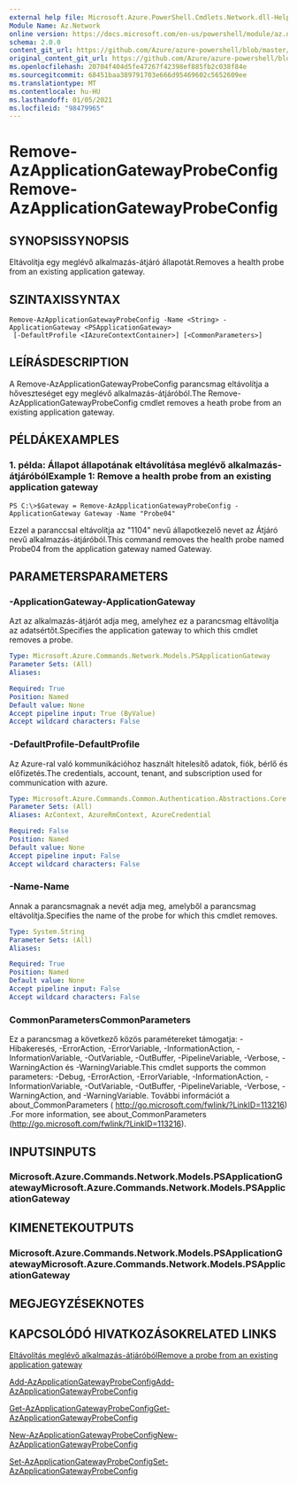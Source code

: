 ```yaml
---
external help file: Microsoft.Azure.PowerShell.Cmdlets.Network.dll-Help.xml
Module Name: Az.Network
online version: https://docs.microsoft.com/en-us/powershell/module/az.network/remove-azapplicationgatewayprobeconfig
schema: 2.0.0
content_git_url: https://github.com/Azure/azure-powershell/blob/master/src/Network/Network/help/Remove-AzApplicationGatewayProbeConfig.md
original_content_git_url: https://github.com/Azure/azure-powershell/blob/master/src/Network/Network/help/Remove-AzApplicationGatewayProbeConfig.md
ms.openlocfilehash: 20704f404d5fe47267f42398ef885fb2c038f84e
ms.sourcegitcommit: 68451baa389791703e666d95469602c5652609ee
ms.translationtype: MT
ms.contentlocale: hu-HU
ms.lasthandoff: 01/05/2021
ms.locfileid: "98479965"
---
```

# <span data-ttu-id="579a0-101">Remove-AzApplicationGatewayProbeConfig</span><span class="sxs-lookup"><span data-stu-id="579a0-101">Remove-AzApplicationGatewayProbeConfig</span></span>

## <span data-ttu-id="579a0-102">SYNOPSIS</span><span class="sxs-lookup"><span data-stu-id="579a0-102">SYNOPSIS</span></span>
<span data-ttu-id="579a0-103">Eltávolítja egy meglévő alkalmazás-átjáró állapotát.</span><span class="sxs-lookup"><span data-stu-id="579a0-103">Removes a health probe from an existing application gateway.</span></span>

## <span data-ttu-id="579a0-104">SZINTAXIS</span><span class="sxs-lookup"><span data-stu-id="579a0-104">SYNTAX</span></span>

```
Remove-AzApplicationGatewayProbeConfig -Name <String> -ApplicationGateway <PSApplicationGateway>
 [-DefaultProfile <IAzureContextContainer>] [<CommonParameters>]
```

## <span data-ttu-id="579a0-105">LEÍRÁS</span><span class="sxs-lookup"><span data-stu-id="579a0-105">DESCRIPTION</span></span>
<span data-ttu-id="579a0-106">A Remove-AzApplicationGatewayProbeConfig parancsmag eltávolítja a hőveszteséget egy meglévő alkalmazás-átjáróból.</span><span class="sxs-lookup"><span data-stu-id="579a0-106">The Remove-AzApplicationGatewayProbeConfig cmdlet removes a heath probe from an existing application gateway.</span></span>

## <span data-ttu-id="579a0-107">PÉLDÁK</span><span class="sxs-lookup"><span data-stu-id="579a0-107">EXAMPLES</span></span>

### <span data-ttu-id="579a0-108">1. példa: Állapot állapotának eltávolítása meglévő alkalmazás-átjáróból</span><span class="sxs-lookup"><span data-stu-id="579a0-108">Example 1: Remove a health probe from an existing application gateway</span></span>
```
PS C:\>$Gateway = Remove-AzApplicationGatewayProbeConfig -ApplicationGateway Gateway -Name "Probe04"
```

<span data-ttu-id="579a0-109">Ezzel a paranccsal eltávolítja az "1104" nevű állapotkezelő nevet az Átjáró nevű alkalmazás-átjáróból.</span><span class="sxs-lookup"><span data-stu-id="579a0-109">This command removes the health probe named Probe04 from the application gateway named Gateway.</span></span>

## <span data-ttu-id="579a0-110">PARAMETERS</span><span class="sxs-lookup"><span data-stu-id="579a0-110">PARAMETERS</span></span>

### <span data-ttu-id="579a0-111">-ApplicationGateway</span><span class="sxs-lookup"><span data-stu-id="579a0-111">-ApplicationGateway</span></span>
<span data-ttu-id="579a0-112">Azt az alkalmazás-átjárót adja meg, amelyhez ez a parancsmag eltávolítja az adatsértőt.</span><span class="sxs-lookup"><span data-stu-id="579a0-112">Specifies the application gateway to which this cmdlet removes a probe.</span></span>

```yaml
Type: Microsoft.Azure.Commands.Network.Models.PSApplicationGateway
Parameter Sets: (All)
Aliases:

Required: True
Position: Named
Default value: None
Accept pipeline input: True (ByValue)
Accept wildcard characters: False
```

### <span data-ttu-id="579a0-113">-DefaultProfile</span><span class="sxs-lookup"><span data-stu-id="579a0-113">-DefaultProfile</span></span>
<span data-ttu-id="579a0-114">Az Azure-ral való kommunikációhoz használt hitelesítő adatok, fiók, bérlő és előfizetés.</span><span class="sxs-lookup"><span data-stu-id="579a0-114">The credentials, account, tenant, and subscription used for communication with azure.</span></span>

```yaml
Type: Microsoft.Azure.Commands.Common.Authentication.Abstractions.Core.IAzureContextContainer
Parameter Sets: (All)
Aliases: AzContext, AzureRmContext, AzureCredential

Required: False
Position: Named
Default value: None
Accept pipeline input: False
Accept wildcard characters: False
```

### <span data-ttu-id="579a0-115">-Name</span><span class="sxs-lookup"><span data-stu-id="579a0-115">-Name</span></span>
<span data-ttu-id="579a0-116">Annak a parancsmagnak a nevét adja meg, amelyből a parancsmag eltávolítja.</span><span class="sxs-lookup"><span data-stu-id="579a0-116">Specifies the name of the probe for which this cmdlet removes.</span></span>

```yaml
Type: System.String
Parameter Sets: (All)
Aliases:

Required: True
Position: Named
Default value: None
Accept pipeline input: False
Accept wildcard characters: False
```

### <span data-ttu-id="579a0-117">CommonParameters</span><span class="sxs-lookup"><span data-stu-id="579a0-117">CommonParameters</span></span>
<span data-ttu-id="579a0-118">Ez a parancsmag a következő közös paramétereket támogatja: -Hibakeresés, -ErrorAction, -ErrorVariable, -InformationAction, -InformationVariable, -OutVariable, -OutBuffer, -PipelineVariable, -Verbose, -WarningAction és -WarningVariable.</span><span class="sxs-lookup"><span data-stu-id="579a0-118">This cmdlet supports the common parameters: -Debug, -ErrorAction, -ErrorVariable, -InformationAction, -InformationVariable, -OutVariable, -OutBuffer, -PipelineVariable, -Verbose, -WarningAction, and -WarningVariable.</span></span> <span data-ttu-id="579a0-119">További információt a about_CommonParameters ( http://go.microsoft.com/fwlink/?LinkID=113216) .</span><span class="sxs-lookup"><span data-stu-id="579a0-119">For more information, see about_CommonParameters (http://go.microsoft.com/fwlink/?LinkID=113216).</span></span>

## <span data-ttu-id="579a0-120">INPUTS</span><span class="sxs-lookup"><span data-stu-id="579a0-120">INPUTS</span></span>

### <span data-ttu-id="579a0-121">Microsoft.Azure.Commands.Network.Models.PSApplicationGateway</span><span class="sxs-lookup"><span data-stu-id="579a0-121">Microsoft.Azure.Commands.Network.Models.PSApplicationGateway</span></span>

## <span data-ttu-id="579a0-122">KIMENETEK</span><span class="sxs-lookup"><span data-stu-id="579a0-122">OUTPUTS</span></span>

### <span data-ttu-id="579a0-123">Microsoft.Azure.Commands.Network.Models.PSApplicationGateway</span><span class="sxs-lookup"><span data-stu-id="579a0-123">Microsoft.Azure.Commands.Network.Models.PSApplicationGateway</span></span>

## <span data-ttu-id="579a0-124">MEGJEGYZÉSEK</span><span class="sxs-lookup"><span data-stu-id="579a0-124">NOTES</span></span>

## <span data-ttu-id="579a0-125">KAPCSOLÓDÓ HIVATKOZÁSOK</span><span class="sxs-lookup"><span data-stu-id="579a0-125">RELATED LINKS</span></span>

[<span data-ttu-id="579a0-126">Eltávolítás meglévő alkalmazás-átjáróból</span><span class="sxs-lookup"><span data-stu-id="579a0-126">Remove a probe from an existing application gateway</span></span>](https://azure.microsoft.com/en-us/documentation/articles/application-gateway-create-probe-ps/#remove-a-probe-from-an-existing-application-gateway)

[<span data-ttu-id="579a0-127">Add-AzApplicationGatewayProbeConfig</span><span class="sxs-lookup"><span data-stu-id="579a0-127">Add-AzApplicationGatewayProbeConfig</span></span>](./Add-AzApplicationGatewayProbeConfig.md)

[<span data-ttu-id="579a0-128">Get-AzApplicationGatewayProbeConfig</span><span class="sxs-lookup"><span data-stu-id="579a0-128">Get-AzApplicationGatewayProbeConfig</span></span>](./Get-AzApplicationGatewayProbeConfig.md)

[<span data-ttu-id="579a0-129">New-AzApplicationGatewayProbeConfig</span><span class="sxs-lookup"><span data-stu-id="579a0-129">New-AzApplicationGatewayProbeConfig</span></span>](./New-AzApplicationGatewayProbeConfig.md)

[<span data-ttu-id="579a0-130">Set-AzApplicationGatewayProbeConfig</span><span class="sxs-lookup"><span data-stu-id="579a0-130">Set-AzApplicationGatewayProbeConfig</span></span>](./Set-AzApplicationGatewayProbeConfig.md)

